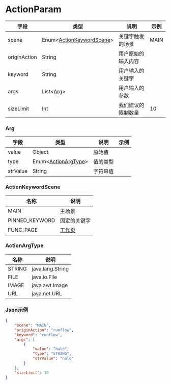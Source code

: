 # ActionParam

| 字段           | 类型                                              | 说明        | 示例   |
|--------------|-------------------------------------------------|-----------|------|
| scene        | Enum<[ActionKeywordScene](#actionkeywordscene)> | 关键字触发的场景  | MAIN |
| originAction | String                                          | 用户原始的输入内容 |      |
| keyword      | String                                          | 用户输入的关键字  |      |
| args         | List<[Arg](#arg)>                               | 用户输入的参数   |      |
| sizeLimit    | Int                                             | 我们建议的限制数量 | 10   |

### Arg

| 字段       | 类型                                    | 说明   | 示例 |
|----------|---------------------------------------|------|----|
| value    | Object                                | 原始值  |    |
| type     | Enum<[ActionArgType](#actionargtype)> | 值的类型 |    |
| strValue | String                                | 字符串值 |    |

### ActionKeywordScene

| 名称             | 说明                                      |
|----------------|-----------------------------------------|
| MAIN           | 主场景                                     |
| PINNED_KEYWORD | 固定的关键字                                  |
| FUNC_PAGE      | [工作页](conceptual_interpretation.md#工作页) |

### ActionArgType

| 名称     | 说明               |
|--------|------------------|
| STRING | java.lang.String |
| FILE   | java.io.File     |
| IMAGE  | java.awt.Image   |
| URL    | java.net.URL     |

### Json示例

```json
{
    "scene": "MAIN",
    "originAction": "runflow",
    "keyword": "runflow",
    "args": [
        {
            "value": "halo",
            "type": "STRING",
            "strValue": "halo"
        }
    ],
    "sizeLimit": 10
}
```
